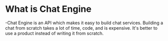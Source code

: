 # What is Chat Engine
-Chat Engine is an API which makes it easy to build chat services.
Building a chat from scratch takes a lot of time, code, and is expensive.
It's better to use a product instead of writing it from scratch.
